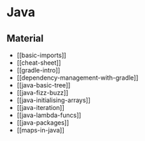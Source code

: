 # Java

## Material

- [[basic-imports]]
- [[cheat-sheet]]
- [[gradle-intro]]
- [[dependency-management-with-gradle]]
- [[java-basic-tree]]
- [[java-fizz-buzz]]
- [[java-initialising-arrays]]
- [[java-iteration]]
- [[java-lambda-funcs]]
- [[java-packages]]
- [[maps-in-java]]
